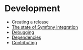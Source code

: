 Development
===========

- [Creating a release](creating-a-release.md)
- [The state of Symfony integration](symfony-integration.md)
- [Debugging](debugging.md)
- [Dependencies](dependencies.md)
- [Contributing](contributing/index.md)
